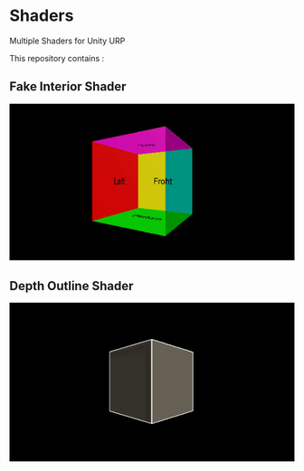 # Shaders
Multiple Shaders for Unity URP

This repository contains :
## Fake Interior Shader
![](FakeInterior.gif)

## Depth Outline Shader
![](DepthOutlineImage.PNG)
